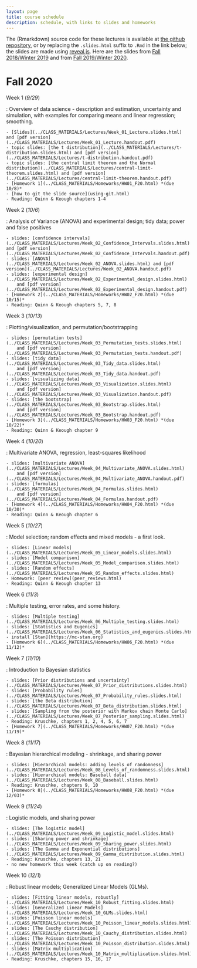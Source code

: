 ```yaml
---
layout: page
title: course schedule
description: schedule, with links to slides and homeworks
---
```


The (Rmarkdown) source code for these lectures is available at [the github repository](https://github.com/UO-Biostats/UO_ABS),
or by replacing the `.slides.html` suffix to `.Rmd` in the link below;
the slides are made using [reveal.js](https://github.com/hakimel/reveal.js/).
Here are the slides from [Fall 2018/Winter 2019](2018_schedule.html) and from [Fall 2019/Winter 2020](2019_schedule.html).

# Fall 2020

Week 1 (*9/29*)

: Overview of data science - description and estimation, uncertainty and simulation,
    with examples for comparing means and linear regression; smoothing.

    - [Slides](../CLASS_MATERIALS/Lectures/Week_01_Lecture.slides.html) and [pdf version](../CLASS_MATERIALS/Lectures/Week_01_Lecture.handout.pdf)
    - topic slides: [the t distribution](../CLASS_MATERIALS/Lectures/t-distribution.slides.html) and [pdf version](../CLASS_MATERIALS/Lectures/t-distribution.handout.pdf)
    - topic slides: [the central limit theorem and the Normal distribution](../CLASS_MATERIALS/Lectures/central-limit-theorem.slides.html) and [pdf version](../CLASS_MATERIALS/Lectures/central-limit-theorem.handout.pdf)
    - [Homework 1](../CLASS_MATERIALS/Homeworks/HW01_F20.html) *(due 10/8)*
    - [how to git the slide source](using-git.html)
    - Reading: Quinn & Keough chapters 1-4

Week 2 (*10/6*)

: Analysis of Variance (ANOVA) and experimental design; tidy data; power and false positives

    - slides: [confidence intervals](../CLASS_MATERIALS/Lectures/Week_02_Confidence_Intervals.slides.html) and [pdf version](../CLASS_MATERIALS/Lectures/Week_02_Confidence_Intervals.handout.pdf)
    - slides: [ANOVA](../CLASS_MATERIALS/Lectures/Week_02_ANOVA.slides.html) and [pdf version](../CLASS_MATERIALS/Lectures/Week_02_ANOVA.handout.pdf)
    - slides: [experimental design](../CLASS_MATERIALS/Lectures/Week_02_Experimental_design.slides.html)
        and [pdf version](../CLASS_MATERIALS/Lectures/Week_02_Experimental_design.handout.pdf)
    - [Homework 2](../CLASS_MATERIALS/Homeworks/HW02_F20.html) *(due 10/15)*
    - Reading: Quinn & Keough chapters 5, 7, 8

Week 3 (*10/13*)

: Plotting/visualization, and permutation/bootstrapping

    - slides: [permutation tests](../CLASS_MATERIALS/Lectures/Week_03_Permutation_tests.slides.html)
        and [pdf version](../CLASS_MATERIALS/Lectures/Week_03_Permutation_tests.handout.pdf)
    - slides: [tidy data](../CLASS_MATERIALS/Lectures/Week_03_Tidy_data.slides.html)
        and [pdf version](../CLASS_MATERIALS/Lectures/Week_03_Tidy_data.handout.pdf)
    - slides: [visualizing data](../CLASS_MATERIALS/Lectures/Week_03_Visualization.slides.html)
        and [pdf version](../CLASS_MATERIALS/Lectures/Week_03_Visualization.handout.pdf)
    - slides: [the bootstrap](../CLASS_MATERIALS/Lectures/Week_03_Bootstrap.slides.html)
        and [pdf version](../CLASS_MATERIALS/Lectures/Week_03_Bootstrap.handout.pdf)
    - [Homework 3](../CLASS_MATERIALS/Homeworks/HW03_F20.html) *(due 10/22)*
    - Reading: Quinn & Keough chapter 9

Week 4 (*10/20*)

: Multivariate ANOVA, regression, least-squares likelihood

    - slides: [multivariate ANOVA](../CLASS_MATERIALS/Lectures/Week_04_Multivariate_ANOVA.slides.html)
        and [pdf version](../CLASS_MATERIALS/Lectures/Week_04_Multivariate_ANOVA.handout.pdf)
    - slides: [formulas](../CLASS_MATERIALS/Lectures/Week_04_Formulas.slides.html)
        and [pdf version](../CLASS_MATERIALS/Lectures/Week_04_Formulas.handout.pdf)
    - [Homework 4](../CLASS_MATERIALS/Homeworks/HW04_F20.html) *(due 10/30)*
    - Reading: Quinn & Keough chapter 6

Week 5 (*10/27*)

: Model selection; random effects and mixed models - a first look.

    - slides: [Linear models](../CLASS_MATERIALS/Lectures/Week_05_Linear_models.slides.html)
    - slides: [Model comparison](../CLASS_MATERIALS/Lectures/Week_05_Model_comparison.slides.html)
    - slides: [Random effects](../CLASS_MATERIALS/Lectures/Week_05_Random_effects.slides.html)
    - Homework: [peer review](peer_reviews.html)
    - Reading: Quinn & Keough chapter 13

Week 6 (*11/3*)

: Multiple testing, error rates, and some history.

    - slides: [Multiple testing](../CLASS_MATERIALS/Lectures/Week_06_Multiple_testing.slides.html)
    - slides: [Statistics and Eugenics](../CLASS_MATERIALS/Lectures/Week_06_Statistics_and_eugenics.slides.html)
    - install [Stan](https://mc-stan.org)
    - [Homework 6](../CLASS_MATERIALS/Homeworks/HW06_F20.html) *(due 11/12)*

Week 7 (*11/10*)

: Introduction to Bayesian statistics

    - slides: [Prior distributions and uncertainty](../CLASS_MATERIALS/Lectures/Week_07_Prior_distributions.slides.html)
    - slides: [Probability rules](../CLASS_MATERIALS/Lectures/Week_07_Probability_rules.slides.html)
    - slides: [the Beta distribution](../CLASS_MATERIALS/Lectures/Week_07_Beta_distribution.slides.html)
    - slides: [Sampling from the posterior with Markov chain Monte Carlo](../CLASS_MATERIALS/Lectures/Week_07_Posterior_sampling.slides.html)
    - Reading: Kruschke, chapters 1, 2, 4, 5, 6, 7
    - [Homework 7](../CLASS_MATERIALS/Homeworks/HW07_F20.html) *(due 11/19)*

Week 8 (*11/17*)

: Bayesian hierarchical modeling - shrinkage, and sharing power

    - slides: [Hierarchical models: adding levels of randomness](../CLASS_MATERIALS/Lectures/Week_08_Levels_of_randomness.slides.html)
    - slides: [Hierarchical models: Baseball data](../CLASS_MATERIALS/Lectures/Week_08_Baseball.slides.html)
    - Reading: Kruschke, chapters 9, 10
    - [Homework 8](../CLASS_MATERIALS/Homeworks/HW08_F20.html) *(due 12/03)*

Week 9 (*11/24*)

: Logistic models, and sharing power

    - slides: [The logistic model](../CLASS_MATERIALS/Lectures/Week_09_Logistic_model.slides.html)
    - slides: [Sharing power and shrinkage](../CLASS_MATERIALS/Lectures/Week_09_Sharing_power.slides.html)
    - slides: [The Gamma and Exponential distributions](../CLASS_MATERIALS/Lectures/Week_09_Gamma_distribution.slides.html)
    - Reading: Kruschke, chapters 13, 21
    - no new homework this week (catch up on reading?)

Week 10 (*12/1*)

: Robust linear models; Generalized Linear Models (GLMs).

    - slides: [Fitting linear models, robustly](../CLASS_MATERIALS/Lectures/Week_10_Robust_fitting.slides.html)
    - slides: [Generalized Linear Models](../CLASS_MATERIALS/Lectures/Week_10_GLMs.slides.html)
    - slides: [Poisson linear models](../CLASS_MATERIALS/Lectures/Week_10_Poisson_linear_models.slides.html)
    - slides: [The Cauchy distribution](../CLASS_MATERIALS/Lectures/Week_10_Cauchy_distribution.slides.html)
    - slides: [The Poisson distribution](../CLASS_MATERIALS/Lectures/Week_10_Poisson_distribution.slides.html)
    - slides: [Matrix multiplication](../CLASS_MATERIALS/Lectures/Week_10_Matrix_multiplication.slides.html)
    - Reading: Kruschke, chapters 15, 16, 17
